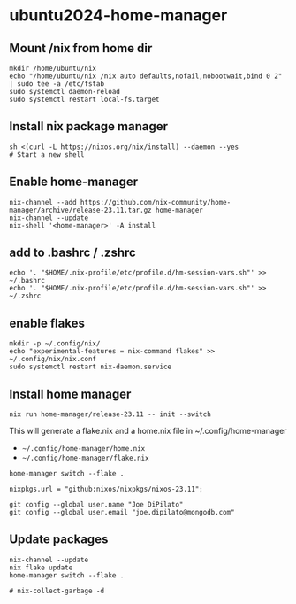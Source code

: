 # ubuntu2024-home-manager

## Mount /nix from home dir

```shell
mkdir /home/ubuntu/nix
echo "/home/ubuntu/nix /nix auto defaults,nofail,nobootwait,bind 0 2" | sudo tee -a /etc/fstab
sudo systemctl daemon-reload
sudo systemctl restart local-fs.target
```

## Install nix package manager

```shell
sh <(curl -L https://nixos.org/nix/install) --daemon --yes
# Start a new shell
```

## Enable home-manager

```shell
nix-channel --add https://github.com/nix-community/home-manager/archive/release-23.11.tar.gz home-manager
nix-channel --update
nix-shell '<home-manager>' -A install
```

## add to .bashrc / .zshrc

```shell
echo '. "$HOME/.nix-profile/etc/profile.d/hm-session-vars.sh"' >> ~/.bashrc
echo '. "$HOME/.nix-profile/etc/profile.d/hm-session-vars.sh"' >> ~/.zshrc
```

## enable flakes

```shell
mkdir -p ~/.config/nix/
echo "experimental-features = nix-command flakes" >> ~/.config/nix/nix.conf
sudo systemctl restart nix-daemon.service
```

## Install home manager

```shell
nix run home-manager/release-23.11 -- init --switch
```

This will generate a flake.nix and a home.nix file in ~/.config/home-manager

- `~/.config/home-manager/home.nix`
- `~/.config/home-manager/flake.nix`

```shell
home-manager switch --flake .
```

`nixpkgs.url = "github:nixos/nixpkgs/nixos-23.11";`

```shell
git config --global user.name "Joe DiPilato"
git config --global user.email "joe.dipilato@mongodb.com"
```

## Update packages

```shell
nix-channel --update
nix flake update
home-manager switch --flake .
```

```shell
# nix-collect-garbage -d
```
